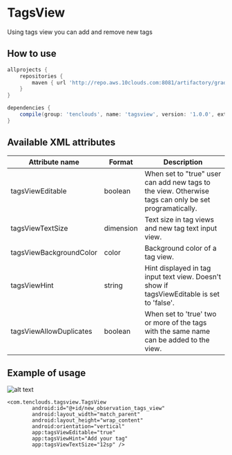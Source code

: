# TagsView

Using tags view you can add and remove new tags

How to use
----------

```gradle
allprojects {
    repositories {
        maven { url 'http://repo.aws.10clouds.com:8081/artifactory/gradle-dev-local/' }
    }
}

dependencies {
    compile(group: 'tenclouds', name: 'tagsview', version: '1.0.0', ext: 'aar')
}
```

Available XML attributes
------------------------

| Attribute name          | Format    | Description                                                                                           |
|-------------------------|-----------|-------------------------------------------------------------------------------------------------------|
| tagsViewEditable        | boolean   | When set to "true" user can add new tags to the view. Otherwise tags can only be set programatically. |
| tagsViewTextSize        | dimension | Text size in tag views and new tag text input view.                                                   |
| tagsViewBackgroundColor | color     | Background color of a tag view.                                                                       |
| tagsViewHint            | string    | Hint displayed in tag input text view. Doesn't show if tagsViewEditable is set to 'false'.            |
| tagsViewAllowDuplicates | boolean   | When set to 'true' two or more of the tags with the same name can be added to the view.               |

Example of usage
----------------

![alt text](https://i.imgur.com/riGBndq.gif)

```
<com.tenclouds.tagsview.TagsView
        android:id="@+id/new_observation_tags_view"
        android:layout_width="match_parent"
        android:layout_height="wrap_content"
        android:orientation="vertical"
        app:tagsViewEditable="true"
        app:tagsViewHint="Add your tag"
        app:tagsViewTextSize="12sp" />
```
